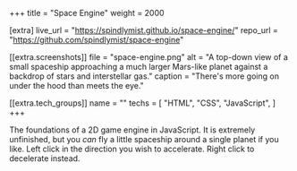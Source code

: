 +++
title = "Space Engine"
weight = 2000

[extra]
live_url = "https://spindlymist.github.io/space-engine/"
repo_url = "https://github.com/spindlymist/space-engine"

[[extra.screenshots]]
file = "space-engine.png"
alt = "A top-down view of a small spaceship approaching a much larger Mars-like planet against a backdrop of stars and interstellar gas."
caption = "There's more going on under the hood than meets the eye."

[[extra.tech_groups]]
name = ""
techs = [
    "HTML",
    "CSS",
    "JavaScript",
]
+++

The foundations of a 2D game engine in JavaScript. It is extremely unfinished, but you *can* fly a little spaceship around a single planet if you like. Left click in the direction you wish to accelerate. Right click to decelerate instead.
